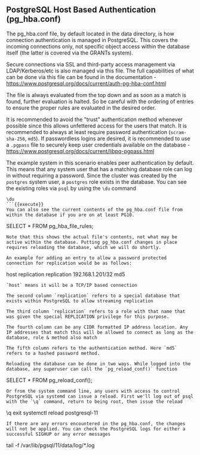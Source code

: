 PostgreSQL Host Based Authentication (pg_hba.conf)
--------------------------------------------------

The pg_hba.conf file, by default located in the data directory, is how connection authentication is managed in PostgreSQL. This covers the incoming connections only, not specific object access within the database itself (the latter is covered via the GRANTs system).

Secure connections via SSL and third-party access management via LDAP/Kerberos/etc is also managed via this file. The full capabilities of what can be done via this file can be found in the documentation - https://www.postgresql.org/docs/current/auth-pg-hba-conf.html

The file is always evaluated from the top down and as soon as a match is found, further evaluation is halted. So be careful with the ordering of entries to ensure the proper rules are evaluated in the desired order.

It is recommended to avoid the "trust" authentication method whenever possible since this allows unfettered access for the users that match. It is recommended to always at least require password authentication (`scram-sha-256`, `md5`). If passwordless logins are desired, it is recommended to use a `.pgpass` file to securely keep user credentials available on the database - https://www.postgresql.org/docs/current/libpq-pgpass.html

The example system in this scenario enables peer authentication by default. This means that any system user that has a matching database role can log in without requiring a password. Since the cluster was created by the `postgres` system user, a `postgres` role exists in the database. You can see the existing roles via `psql` by using the `\du` command
```
\du
```{{execute}}
You can also see the current contents of the pg_hba.conf file from within the database if you are on at least PG10. 
```
SELECT * FROM pg_hba_file_rules;
```{{execute}}
Note that this shows the actual file's contents, not what may be active within the database. Putting pg_hba.conf changes in place requires reloading the database, which we will do shortly.

An example for adding an entry to allow a password protected connection for replication would be as follows:
```
host    replication    replication    192.168.1.201/32    md5
```
`host` means it will be a TCP/IP based connection

The second column `replication` refers to a special database that exists within PostgreSQL to allow streaming replication

The third column `replication` refers to a role with that name that was given the special REPLICATION privilege for this purpose.

The fourth column can be any CIDR formatted IP address location. Any IP addresses that match this will be allowed to connect as long as the database, role & method also match

The fifth column refers to the authentication method. Here `md5` refers to a hashed password method.

Reloading the database can be done in two ways. While logged into the database, any superuser can call the `pg_reload_conf()` function
```
SELECT * FROM pg_reload_conf();
```{{execute}}
Or from the system command line, any users with access to control PostgreSQL via systemd can issue a reload. First we'll log out of psql with the `\q` command, return to being root, then issue the reload
```
\q
exit
systemctl reload postgresql-11
```{{execute}}
If there are any errors encountered in the pg_hba.conf, the changes will not be applied. You can check the PostgreSQL logs for either a successful SIGHUP or any error messages
```
tail -f /var/lib/pgsql/11/data/log/*.log
```{{execute}}



